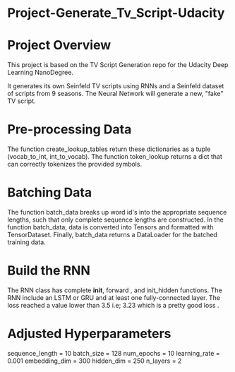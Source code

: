 # Project-Generate_Tv_Script-Udacity

# Project Overview
This project is based on the TV Script Generation repo for the Udacity Deep Learning NanoDegree.

It generates its own Seinfeld TV scripts using RNNs and a Seinfeld dataset of scripts from 9 seasons. The Neural Network will generate a new, "fake" TV script.

# Pre-processing Data
The function create_lookup_tables return these dictionaries as a tuple (vocab_to_int, int_to_vocab).
The function token_lookup returns a dict that can correctly tokenizes the provided symbols.
# Batching Data
The function batch_data breaks up word id's into the appropriate sequence lengths, such that only complete sequence lengths are constructed.
In the function batch_data, data is converted into Tensors and formatted with TensorDataset.
Finally, batch_data returns a DataLoader for the batched training data.
# Build the RNN
The RNN class has complete __init__, forward , and init_hidden functions.
The RNN include an LSTM or GRU and at least one fully-connected layer. 
The loss reached a value lower than 3.5 i.e; 3.23 which is a pretty good loss .
# Adjusted Hyperparameters
sequence_length = 10
batch_size = 128
num_epochs = 10
learning_rate = 0.001
embedding_dim = 300
hidden_dim = 250
n_layers = 2

